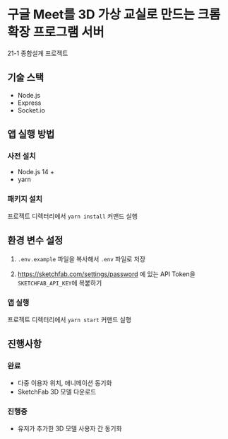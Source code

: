 # 구글 Meet를 3D 가상 교실로 만드는 크롬 확장 프로그램 서버

21-1 종합설계 프로젝트

## 기술 스택

- Node.js
- Express
- Socket.io

## 앱 실행 방법

### 사전 설치

- Node.js 14 +
- yarn

### 패키지 설치

프로젝트 디렉터리에서 `yarn install` 커맨드 실행

## 환경 변수 설정

1. `.env.example` 파일을 복사해서 `.env` 파일로 저장

2. https://sketchfab.com/settings/password 에 있는 API Token을 `SKETCHFAB_API_KEY`에 복붙하기

### 앱 실행

프로젝트 디렉터리에서 `yarn start` 커맨드 실행

## 진행사항

### 완료

- 다중 이용자 위치, 애니메이션 동기화
- SketchFab 3D 모델 다운로드

### 진행중

- 유저가 추가한 3D 모델 사용자 간 동기화
